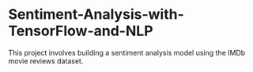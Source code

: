 # Sentiment-Analysis-with-TensorFlow-and-NLP

 This project involves building a sentiment analysis model using the IMDb movie reviews dataset.
